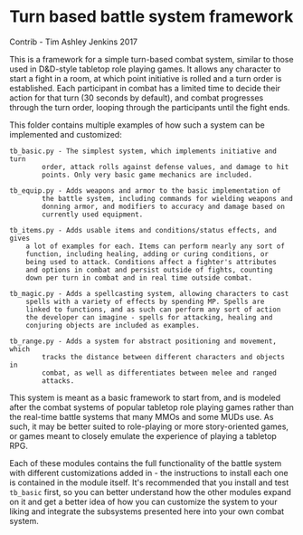 # Turn based battle system framework

Contrib - Tim Ashley Jenkins 2017

This is a framework for a simple turn-based combat system, similar
to those used in D&D-style tabletop role playing games. It allows
any character to start a fight in a room, at which point initiative
is rolled and a turn order is established. Each participant in combat
has a limited time to decide their action for that turn (30 seconds by
default), and combat progresses through the turn order, looping through
the participants until the fight ends.

This folder contains multiple examples of how such a system can be
implemented and customized:

    tb_basic.py - The simplest system, which implements initiative and turn
            order, attack rolls against defense values, and damage to hit
            points. Only very basic game mechanics are included.

    tb_equip.py - Adds weapons and armor to the basic implementation of
            the battle system, including commands for wielding weapons and
            donning armor, and modifiers to accuracy and damage based on
            currently used equipment.

    tb_items.py - Adds usable items and conditions/status effects, and gives
        a lot of examples for each. Items can perform nearly any sort of
        function, including healing, adding or curing conditions, or
        being used to attack. Conditions affect a fighter's attributes
        and options in combat and persist outside of fights, counting
        down per turn in combat and in real time outside combat.

    tb_magic.py - Adds a spellcasting system, allowing characters to cast
        spells with a variety of effects by spending MP. Spells are
        linked to functions, and as such can perform any sort of action
        the developer can imagine - spells for attacking, healing and
        conjuring objects are included as examples.

    tb_range.py - Adds a system for abstract positioning and movement, which
            tracks the distance between different characters and objects in
            combat, as well as differentiates between melee and ranged
            attacks.

This system is meant as a basic framework to start from, and is modeled
after the combat systems of popular tabletop role playing games rather than
the real-time battle systems that many MMOs and some MUDs use. As such, it
may be better suited to role-playing or more story-oriented games, or games
meant to closely emulate the experience of playing a tabletop RPG.

Each of these modules contains the full functionality of the battle system
with different customizations added in - the instructions to install each
one is contained in the module itself. It's recommended that you install
and test `tb_basic` first, so you can better understand how the other
modules expand on it and get a better idea of how you can customize the
system to your liking and integrate the subsystems presented here into
your own combat system.
